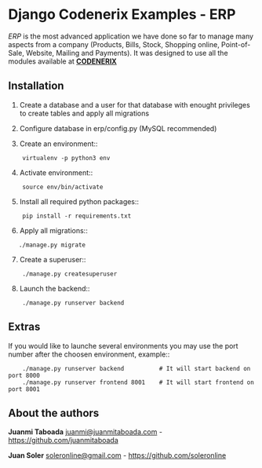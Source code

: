 # Django Codenerix  Examples - ERP

*ERP* is the most advanced application we have done so far to manage many aspects from a company (Products, Bills, Stock, Shopping online, Point-of-Sale, Website, Mailing and Payments). It was designed to use all the modules available at **[CODENERIX](https://github.com/codenerix)**


## Installation

1. Create a database and a user for that database with enought privileges to create tables and apply all migrations

2. Configure database in erp/config.py (MySQL recommended)

3. Create an environment::
```
    virtualenv -p python3 env
```

4. Activate environment::
```
    source env/bin/activate
```

5. Install all required python packages::
```
    pip install -r requirements.txt
```

6. Apply all migrations::
```
   ./manage.py migrate
```

7. Create a superuser::
```
    ./manage.py createsuperuser
```

8. Launch the backend::
```
    ./manage.py runserver backend
```


## Extras

If you would like to launche several environments you may use the port number after the choosen environment, example::

```
    ./manage.py runserver backend          # It will start backend on port 8000
    ./manage.py runserver frontend 8001    # It will start frontend on port 8001
```

## About the authors

**Juanmi Taboada** <juanmi@juanmitaboada.com> - https://github.com/juanmitaboada

**Juan Soler** <soleronline@gmail.com> - https://github.com/soleronline
